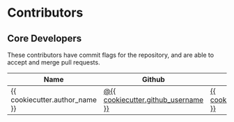 Contributors
============

Core Developers
---------------

These contributors have commit flags for the repository,
and are able to accept and merge pull requests.


| Name                           | Github                                 | Email                        |
| ----                           | ------                                 | -----                        |
| {{ cookiecutter.author_name }} | [@{{ cookiecutter.github_username }}]  | [{{ cookiecutter.email }}]() |



[@{{ cookiecutter.github_username }}]: https://github.com/{{cookiecutter.github_username}}
